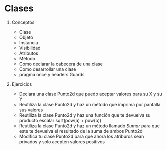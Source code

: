 # Clases
1. Conceptos
   - Clase
   - Objeto
   - Instancia
   - Visibilidad
   - Atributos
   - Método
   - Como declarar la cabecera de una clase
   - Como desarrollar una clase
   - pragma once y headers Guards

2. Ejercicios
   - Declara una clase Punto2d que puedo aceptar valores para su X y su Y
   - Reutiliza la clase Punto2d y haz un método que imprima por pantalla sus valores
   - Reutiliza la clase Punto2d y haz una función que te devuelva su producto escalar sqrt(pow(a) + pow(b))
   - Reutiliza la clase Punto2d y haz un método llamado *Sumar* para que este te devuelva el resultado de la suma de ambos Punto2d
   - Modifica tu clase Punto2d para que ahora los atriburos sean privados y solo acepten valores positivos